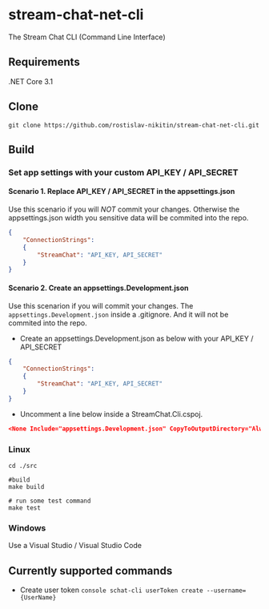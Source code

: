 # stream-chat-net-cli
The Stream Chat CLI (Command Line Interface)

## Requirements
.NET Core 3.1

## Clone
```console
git clone https://github.com/rostislav-nikitin/stream-chat-net-cli.git
```

## Build
### Set app settings with your custom API_KEY / API_SECRET
#### Scenario 1. Replace API_KEY / API_SECRET in the appsettings.json
Use this scenario if you will *NOT* commit your changes. Otherwise the appsettings.json width you sensitive data will be commited into the repo.
```JSON
{
	"ConnectionStrings":
	{
		"StreamChat": "API_KEY, API_SECRET"
	}
}
```
#### Scenario 2. Create an appsettings.Development.json
Use this scenarion if you will commit your changes. The `appsettings.Development.json` inside a .gitignore. And it will not be commited into the repo.
* Create an appsettings.Development.json as below with your API_KEY / API_SECRET
```JSON
{
	"ConnectionStrings":
	{
		"StreamChat": "API_KEY, API_SECRET"
	}
}
```
* Uncomment a line below inside a StreamChat.Cli.cspoj.
```JSON
<None Include="appsettings.Development.json" CopyToOutputDirectory="Always" />
```
### Linux
```console
cd ./src

#build
make build

# run some test command
make test
```

### Windows
Use a Visual Studio / Visual Studio Code

## Currently supported commands
- Create user token
`console schat-cli userToken create --username={UserName}`
